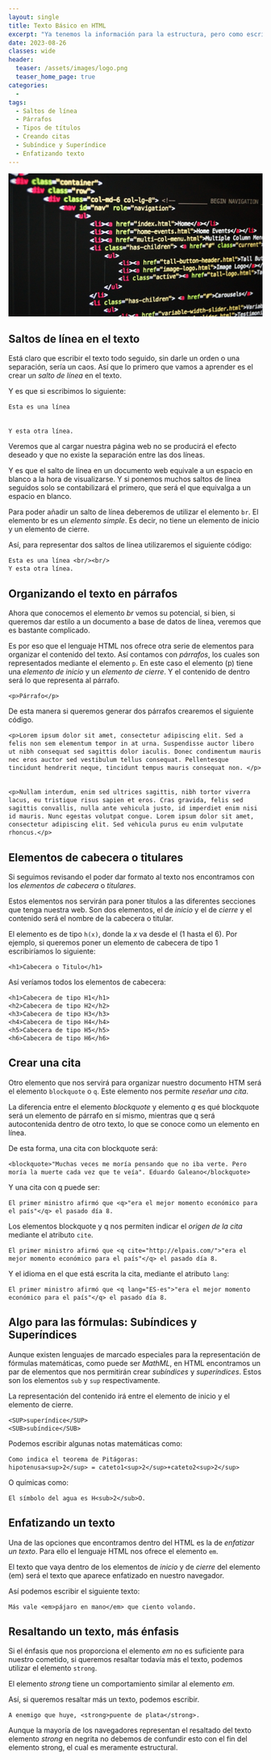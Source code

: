 ```yaml
---
layout: single
title: Texto Básico en HTML
excerpt: "Ya tenemos la información para la estructura, pero como escribir correctamente dentro del archivo, aquí se encuentran algunas de las funciones que se utilizan para darle forma a cualquier escrito que se realice dentro del archivo."
date: 2023-08-26
classes: wide
header:
  teaser: /assets/images/logo.png
  teaser_home_page: true
categories:
  - 
tags:
  - Saltos de línea
  - Párrafos
  - Tipos de títulos
  - Creando citas
  - Subíndice y Superíndice
  - Enfatizando texto
---
```


<center>
    <img src='./../assets/images/TextoBasico/Intro.jpg'>
</center>

## Saltos de línea en el texto

Está claro que escribir el texto todo seguido, sin darle un orden o una separación, sería un caos. Así que lo primero que vamos a aprender es el crear un *salto de línea* en el texto.

Y es que si escribimos lo siguiente:

```
Esta es una línea


Y esta otra línea.
```

Veremos que al cargar nuestra página web no se producirá el efecto deseado y que no existe la separación entre las dos líneas.

Y es que el salto de línea en un documento web equivale a un espacio en blanco a la hora de visualizarse. Y si ponemos muchos saltos de línea seguidos solo se contabilizará el primero, que será el que equivalga a un espacio en blanco.

Para poder añadir un salto de línea deberemos de utilizar el elemento `br`. El elemento br es un *elemento simple*. Es decir, no tiene un elemento de inicio y un elemento de cierre.

Así, para representar dos saltos de línea utilizaremos el siguiente código:

```
Esta es una línea <br/><br/>
Y esta otra línea.
```

## Organizando el texto en párrafos

Ahora que conocemos el elemento *br* vemos su potencial, si bien, si queremos dar estilo a un documento a base de datos de línea, veremos que es bastante complicado.

Es por eso que el lenguaje HTML nos ofrece otra serie de elementos para organizar el contenido del texto. Así contamos con *párrafos*, los cuales son representados mediante el elemento `p`. En este caso el elemento (p) tiene una *elemento de inicio* y un *elemento de cierre*. Y el contenido de dentro será lo que representa al párrafo.

```
<p>Párrafo</p>
```

De esta manera si queremos generar dos párrafos crearemos el siguiente código.

```
<p>Lorem ipsum dolor sit amet, consectetur adipiscing elit. Sed a felis non sem elementum tempor in at urna. Suspendisse auctor libero ut nibh consequat sed sagittis dolor iaculis. Donec condimentum mauris nec eros auctor sed vestibulum tellus consequat. Pellentesque tincidunt hendrerit neque, tincidunt tempus mauris consequat non. </p>


<p>Nullam interdum, enim sed ultrices sagittis, nibh tortor viverra lacus, eu tristique risus sapien et eros. Cras gravida, felis sed sagittis convallis, nulla ante vehicula justo, id imperdiet enim nisi id mauris. Nunc egestas volutpat congue. Lorem ipsum dolor sit amet, consectetur adipiscing elit. Sed vehicula purus eu enim vulputate rhoncus.</p>
```

## Elementos de cabecera o titulares

Si seguimos revisando el poder dar formato al texto nos encontramos con los *elementos de cabecera* o *titulares*.

Estos elementos nos servirán para poner títulos a las diferentes secciones que tenga nuestra web. Son dos elementos, el de *inicio* y el de *cierre* y el contenido será el nombre de la cabecera o titular.

El elemento es de tipo `h(x)`, donde la *x* va desde el (1 hasta el 6). Por ejemplo, si queremos poner un elemento de cabecera de tipo 1 escribiríamos lo siguiente:

```
<h1>Cabecera o Titulo</h1>
```

Así veríamos todos los elementos de cabecera:

```
<h1>Cabecera de tipo H1</h1>
<h2>Cabecera de tipo H2</h2>
<h3>Cabecera de tipo H3</h3>
<h4>Cabecera de tipo H4</h4>
<h5>Cabecera de tipo H5</h5>
<h6>Cabecera de tipo H6</h6>
```

## Crear una cita

Otro elemento que nos servirá para organizar nuestro documento HTM será el elemento `blockquote` o `q`. Este elemento nos permite *reseñar una cita*.

La diferencia entre el elemento *blockquote* y elemento *q* es qué blockquote será un elemento de párrafo en sí mismo, mientras que q será autocontenida dentro de otro texto, lo que se conoce como un elemento en línea.

De esta forma, una cita con blockquote será:

```
<blockquote>"Muchas veces me moría pensando que no iba verte. Pero moría la muerte cada vez que te veía". Eduardo Galeano</blockquote>
```

Y una cita con q puede ser:

```
El primer ministro afirmó que <q>"era el mejor momento económico para el país"</q> el pasado día 8.
```

Los elementos blockquote y q nos permiten indicar el *origen de la cita* mediante el atributo `cite`.

```
El primer ministro afirmó que <q cite="http://elpais.com/">"era el mejor momento económico para el país"</q> el pasado día 8.
```

Y el idioma en el que está escrita la cita, mediante el atributo `lang`:

```
El primer ministro afirmó que <q lang="ES-es">"era el mejor momento económico para el país"</q> el pasado día 8.
```

## Algo para las fórmulas: Subíndices y Superíndices

Aunque existen lenguajes de marcado especiales para la representación de fórmulas matemáticas, como puede ser *MathML*, en HTML encontramos un par de elementos que nos permitirán crear *subíndices* y *superíndices*. Estos son los elementos `sub` y `sup` respectivamente.

La representación del contenido irá entre el elemento de inicio y el elemento de cierre.

```
<SUP>superíndice</SUP>
<SUB>subíndice</SUB>
```

Podemos escribir algunas notas matemáticas como:

```
Como indica el teorema de Pitágoras:
hipotenusa<sup>2</sup> = cateto1<sup>2</sup>+cateto2<sup>2</sup>
```

O químicas como:

```
El símbolo del agua es H<sub>2</sub>O.
```

## Enfatizando un texto

Una de las opciones que encontramos dentro del HTML es la de *enfatizar un texto*. Para ello el lenguaje HTML nos ofrece el elemento `em`.

El texto que vaya dentro de los elementos de *inicio* y de *cierre* del elemento (em) será el texto que aparece enfatizado en nuestro navegador.

Así podemos escribir el siguiente texto:

```
Más vale <em>pájaro en mano</em> que ciento volando.
```

## Resaltando un texto, más énfasis

Si el énfasis que nos proporciona el elemento *em* no es suficiente para nuestro cometido, si queremos resaltar todavía más el texto, podemos utilizar el elemento `strong`.

El elemento *strong* tiene un comportamiento similar al elemento *em*.

Así, si queremos resaltar más un texto, podemos escribir.

```
A enemigo que huye, <strong>puente de plata</strong>.
```

Aunque la mayoría de los navegadores representan el resaltado del texto elemento *strong* en negrita no debemos de confundir esto con el fin del elemento strong, el cual es meramente estructural.